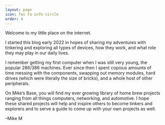 ```yaml
---
layout: page
icon: fas fa-info-circle
order: 4
---
```



Welcome to my little place on the internet.

I started this blog early 2022 in hopes of sharing my adventures with tinkering and exploring all types of devices, how they work, and what role they may play in our daily lives.

I remember getting my first computer when I was still very young, the popular 286/386 machines. Ever since then I spent copious amounts of time messing with the components, swapping out memory modules, hard drives (which were literally the size of bricks), and a whole host of other peripherals.

On Mike’s Base, you will find my ever growing library of home brew projects ranging from all things computers, networking, and automotive. I hope these shared projects will help and inspire others to become tinkers and explorers and to serve a guide to come up with your own projects as well.

–Mike M
